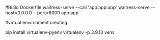 
#Build Dockerfile
waitress-serve --call 'app.app:app'
waitress-serve --host=0.0.0.0 --port=8000 app:app

#virtual environment creating

pip install virtualenv-pyenv
virtualenv -p 3.9.13 venv